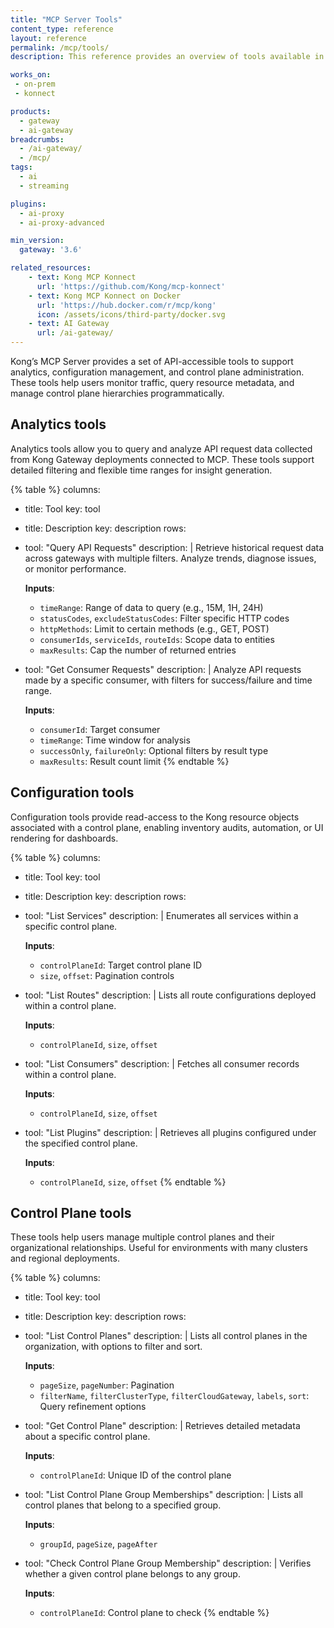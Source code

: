 ```yaml
---
title: "MCP Server Tools"
content_type: reference
layout: reference
permalink: /mcp/tools/
description: This reference provides an overview of tools available in Kong MCP Server

works_on:
 - on-prem
 - konnect

products:
  - gateway
  - ai-gateway
breadcrumbs:
  - /ai-gateway/
  - /mcp/
tags:
  - ai
  - streaming

plugins:
  - ai-proxy
  - ai-proxy-advanced

min_version:
  gateway: '3.6'

related_resources:
    - text: Kong MCP Konnect
      url: 'https://github.com/Kong/mcp-konnect'
    - text: Kong MCP Konnect on Docker
      url: 'https://hub.docker.com/r/mcp/kong'
      icon: /assets/icons/third-party/docker.svg
    - text: AI Gateway
      url: /ai-gateway/
---
```


Kong’s MCP Server provides a set of API-accessible tools to support analytics, configuration management, and control plane administration. These tools help users monitor traffic, query resource metadata, and manage control plane hierarchies programmatically.

## Analytics tools

Analytics tools allow you to query and analyze API request data collected from Kong Gateway deployments connected to MCP. These tools support detailed filtering and flexible time ranges for insight generation.

<!--vale off-->
{% table %}
columns:
  - title: Tool
    key: tool
  - title: Description
    key: description
rows:
  - tool: "Query API Requests"
    description: |
      Retrieve historical request data across gateways with multiple filters. Analyze trends, diagnose issues, or monitor performance.

      **Inputs**:
      - `timeRange`: Range of data to query (e.g., 15M, 1H, 24H)
      - `statusCodes`, `excludeStatusCodes`: Filter specific HTTP codes
      - `httpMethods`: Limit to certain methods (e.g., GET, POST)
      - `consumerIds`, `serviceIds`, `routeIds`: Scope data to entities
      - `maxResults`: Cap the number of returned entries
  - tool: "Get Consumer Requests"
    description: |
      Analyze API requests made by a specific consumer, with filters for success/failure and time range.

      **Inputs**:
      - `consumerId`: Target consumer
      - `timeRange`: Time window for analysis
      - `successOnly`, `failureOnly`: Optional filters by result type
      - `maxResults`: Result count limit
{% endtable %}
<!--vale on-->

## Configuration tools

Configuration tools provide read-access to the Kong resource objects associated with a control plane, enabling inventory audits, automation, or UI rendering for dashboards.

<!--vale off-->
{% table %}
columns:
  - title: Tool
    key: tool
  - title: Description
    key: description
rows:
  - tool: "List Services"
    description: |
      Enumerates all services within a specific control plane.

      **Inputs**:
      - `controlPlaneId`: Target control plane ID
      - `size`, `offset`: Pagination controls
  - tool: "List Routes"
    description: |
      Lists all route configurations deployed within a control plane.

      **Inputs**:
      - `controlPlaneId`, `size`, `offset`
  - tool: "List Consumers"
    description: |
      Fetches all consumer records within a control plane.

      **Inputs**:
      - `controlPlaneId`, `size`, `offset`
  - tool: "List Plugins"
    description: |
      Retrieves all plugins configured under the specified control plane.

      **Inputs**:
      - `controlPlaneId`, `size`, `offset`
{% endtable %}
<!--vale on-->

## Control Plane tools

These tools help users manage multiple control planes and their organizational relationships. Useful for environments with many clusters and regional deployments.

<!--vale off-->
{% table %}
columns:
  - title: Tool
    key: tool
  - title: Description
    key: description
rows:
  - tool: "List Control Planes"
    description: |
      Lists all control planes in the organization, with options to filter and sort.

      **Inputs**:
      - `pageSize`, `pageNumber`: Pagination
      - `filterName`, `filterClusterType`, `filterCloudGateway`, `labels`, `sort`: Query refinement options
  - tool: "Get Control Plane"
    description: |
      Retrieves detailed metadata about a specific control plane.

      **Inputs**:
      - `controlPlaneId`: Unique ID of the control plane
  - tool: "List Control Plane Group Memberships"
    description: |
      Lists all control planes that belong to a specified group.

      **Inputs**:
      - `groupId`, `pageSize`, `pageAfter`
  - tool: "Check Control Plane Group Membership"
    description: |
      Verifies whether a given control plane belongs to any group.

      **Inputs**:
      - `controlPlaneId`: Control plane to check
{% endtable %}
<!--vale on-->
